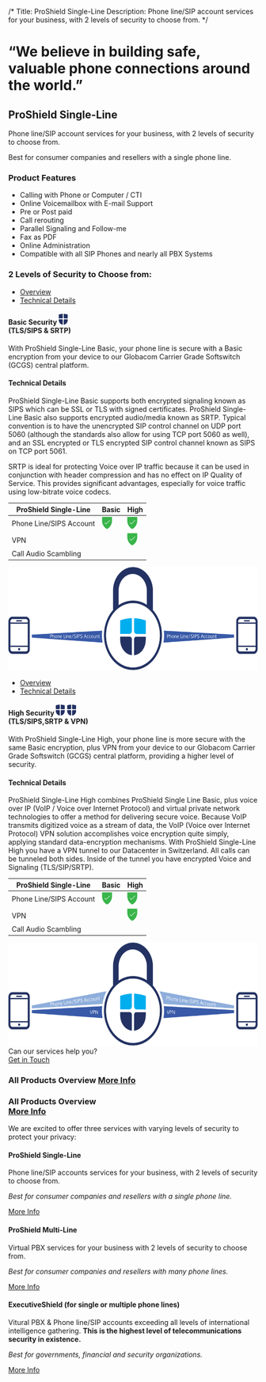 /*
Title: ProShield Single-Line
Description: Phone line/SIP account services for your business, with 2 levels of security to choose from.
*/

<div class="page-header">
	<div class="container">
		<h1 class="text-center">“We believe in building safe, valuable phone connections around the world.”</h1>	
	</div>
</div>

<section class="product-overview">
	<div class="container">
		<h2>ProShield Single-Line</h2>
		<p class="lead">Phone line/SIP account services for your business, with 2 levels of security to choose from.</p>
		<p class="lead lead-italic">Best for consumer companies and resellers with a single phone line.</p>
		<h3>Product Features</h3>
		<ul class="list-group">
			<li class="list-group-item">Calling with Phone or Computer / CTI</li>
			<li class="list-group-item">Online Voicemailbox with E-mail Support</li>
			<li class="list-group-item">Pre or Post paid</li>
			<li class="list-group-item">Call rerouting</li>
			<li class="list-group-item">Parallel Signaling and Follow-me</li>
			<li class="list-group-item">Fax as PDF</li>
			<li class="list-group-item">Online Administration</li>
			<li class="list-group-item">Compatible with all SIP Phones and nearly all PBX Systems </li>
		</ul>
	</div>
</section>

<div class="container">
	<h3>2 Levels of Security to Choose from:</h3>
</div>

<section class="product-benefits tabs bg-blue-light">
	<div class="container">
		<div class="row">
			<div class="col-sm-6 col-md-8">
				<ul class="nav nav-tabs">
					<li class="active"><a href="#basic-overview" data-toggle="tab"><span class="icon icon-check-list"></span> Overview</a></li>
					<li><a href="#basic-technical-details" data-toggle="tab"><span class="icon icon-chip"></span> Technical Details</a></li>
				</ul>
				<!-- Tab panes -->
				<div class="tab-content">
					<div class="tab-pane active" id="basic-overview">
						<h4>Basic Security 
							<img src="themes/bootstrap/img/shield-blue.png" width="19" height="22" alt="Shield">
							<br><span>(TLS/SIPS & SRTP)</span>
						</h4>
						<p>With ProShield Single-Line Basic, your phone line is secure with a Basic encryption from your device to our Globacom Carrier Grade Softswitch (GCGS) central platform.</p>
					</div>
					<div class="tab-pane" id="basic-technical-details">
						<h4>Technical Details</h4>
						<p>ProShield Single-Line Basic supports both encrypted signaling known as SIPS which can be SSL or TLS with signed certificates. ProShield Single-Line Basic also supports encrypted audio/media known as SRTP. Typical convention is to have the unencrypted SIP control channel on UDP port 5060 (although the standards also allow for using TCP port 5060 as well), and an SSL encrypted or TLS encrypted SIP control channel known as SIPS on TCP port 5061.</p>
						<p>SRTP is ideal for protecting Voice over IP traffic because it can be used in conjunction with header compression and has no effect on IP Quality of Service. This provides significant advantages, especially for voice traffic using low-bitrate voice codecs.</p>
					</div>
				</div>
			</div>
			<div class="col-sm-6 col-md-4">
				<table class="table table-striped table-bordered">
					<thead>
						<tr>
							<th>ProShield Single-Line</th>
							<th class="font-light">Basic</th>
							<th class="font-light">High</th>
						</tr>
					</thead>
					<tbody>
						<tr>
							<td>Phone Line/SIPS Account</td>
							<td class="text-center"><img src="themes/bootstrap/img/checkmark_shield@2x.png" width="21" height="25" alt="Checkmark Shield"></td>
							<td class="text-center"><img src="themes/bootstrap/img/checkmark_shield@2x.png" width="21" height="25" alt="Checkmark Shield"></td>
						</tr>
						<tr>
							<td>VPN</td>
							<td></td>
							<td class="text-center"><img src="themes/bootstrap/img/checkmark_shield@2x.png" width="21" height="25" alt="Checkmark Shield"></td>
						</tr>
						<tr>
							<td>Call Audio Scambling</td>
							<td></td>
							<td></td>
						</tr>
					</tbody>
				</table>
			</div>
		</div>
		<div class="col-xs-12 text-center">
			<img src="themes/bootstrap/img/1level_of_security@2x.png" class="img-responsive" width="604" height="208" alt="Security Infographic">
		</div>
	</div>
</section>

<section class="product-benefits tabs-inverse">
	<div class="container">
		<div class="row">
			<div class="col-sm-6 col-lg-8">
				<ul class="nav nav-tabs nav-tabs-inverse">
					<li class="active"><a href="#high-overview" data-toggle="tab"><span class="icon icon-check-list"></span> Overview</a></li>
					<li><a href="#high-technical-details" data-toggle="tab"><span class="icon icon-chip"></span> Technical Details</a></li>
				</ul>
				<!-- Tab panes -->
				<div class="tab-content tab-content-inverse">
					<div class="tab-pane active" id="high-overview">
						<h4>High Security 
							<img src="themes/bootstrap/img/shield-blue.png" width="19" height="22" alt="Shield">
							<img src="themes/bootstrap/img/shield-blue.png" width="19" height="22" alt="Shield">
							<br><span>(TLS/SIPS,SRTP & VPN)</span>
						</h4>
						<p>With ProShield Single-Line High, your phone line is more secure with the same Basic encryption, plus VPN from your device to our Globacom Carrier Grade Softswitch (GCGS) central platform, providing a higher level of security.</p>
					</div>
					<div class="tab-pane" id="high-technical-details">
						<h4>Technical Details</h4>
						<p>ProShield Single-Line High combines ProShield Single Line Basic, plus voice over IP (VoIP / Voice over Internet Protocol) and virtual private network technologies to offer a method for delivering secure voice. Because VoIP transmits digitized voice as a stream of data, the VoIP (Voice over Internet Protocol) VPN solution accomplishes voice encryption quite simply, applying standard data-encryption mechanisms. With ProShield Single-Line High you have a VPN tunnel to our Datacenter in Switzerland. All calls can be tunneled both sides. Inside of the tunnel you have encrypted Voice and Signaling (TLS/SIP/SRTP).</p>
					</div>
				</div>
			</div>
			<div class="col-sm-6 col-lg-4">
				<table class="table table-striped table-bordered">
					<thead>
						<tr>
							<th>ProShield Single-Line</th>
							<th class="font-light">Basic</th>
							<th class="font-light">High</th>
						</tr>
					</thead>
					<tbody>
						<tr>
							<td>Phone Line/SIPS Account</td>
							<td class="text-center"><img src="themes/bootstrap/img/checkmark_shield@2x.png" width="21" height="25" alt="Checkmark Shield"></td>
							<td class="text-center"><img src="themes/bootstrap/img/checkmark_shield@2x.png" width="21" height="25" alt="Checkmark Shield"></td>
						</tr>
						<tr>
							<td>VPN</td>
							<td></td>
							<td class="text-center"><img src="themes/bootstrap/img/checkmark_shield@2x.png" width="21" height="25" alt="Checkmark Shield"></td>
						</tr>
						<tr>
							<td>Call Audio Scambling</td>
							<td></td>
							<td></td>
						</tr>
					</tbody>
				</table>
			</div>
		</div>
		<div class="col-xs-12 text-center">
			<img src="themes/bootstrap/img/2levels_of_security@2x.png" class="img-responsive" width="604" height="208" alt="Security Infographic">
		</div>
	</div>
</section>

<section class="call-to-action bg-blue-light">
	<div class="container">
		<div class="row">
			<div class="col-xs-12 text-right">
				Can our services help you? &nbsp;
				<a href="request-info" class="btn btn-lg btn-info btn-with-icon">
					<div class="btn-label">Get in Touch</div>
					<div class="btn-icon"><span class="icon icon-mail-compose"></span></div>
				</a>
			</div>
		</div>
	</div>
</section>

<section class="all-products-overview bg-gray">
	<div class="all-products-bar">
		<div class="container">
			<h3 class="hidden-xs">All Products Overview <a href="#" class="all-products-more-info pull-right">More Info <span class="caret"></span></a></h3>
			<h3 class="visible-xs">All Products Overview <br><a href="#" class="all-products-more-info">More Info <span class="caret"></span></a></h3>
		</div>
	</div>
	<div class="all-products-content">
		<div class="container">
			<div class="row">
				<div class="col-xs-12">
					<p class="lead">We are excited to offer three services with varying levels of security to protect your privacy:</p>
				</div>
				<div class="col-sm-4 product-description">
					<h4>ProShield Single-Line</h4>
					<p>Phone line/SIP accounts services for your business, with 2 levels of security to choose from.</p>
					<p><em>Best for consumer companies and resellers with a single phone line.</em></p>
					<p><a href="proshield-single-line">More Info</a></p>
				</div>
				<div class="col-sm-4 product-description">
					<h4>ProShield Multi-Line</h4>
					<p>Virtual PBX services for your business with 2 levels of security to choose from.</p>
					<p><em>Best for consumer companies and resellers with many phone lines.</em></p>
					<p><a href="proshield-multi-line">More Info</a></p>
				</div>
				<div class="col-sm-4 product-description">
					<h4>ExecutiveShield (for single or multiple phone lines)</h4>
					<p>Vitural PBX & Phone line/SIP accounts exceeding all levels of international intelligence gathering.  <strong>This is the highest level of telecommunications security in existence.</strong></p>
					<p><em>Best for governments, financial and security organizations.</em></p>
					<p><a href="executiveshield">More Info</a></p>
				</div>
			</div>
		</div>
	</div><!-- END: .all-products-content -->
</section>